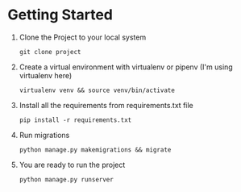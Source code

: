 # Getting Started

1. Clone the Project to your local system

    ``` git clone project ```
2. Create a virtual environment with virtualenv or pipenv (I'm using virtualenv here)

    ``` virtualenv venv && source venv/bin/activate ```


3. Install all the requirements from requirements.txt file

    ``` pip install -r requirements.txt ```

4. Run migrations

    ``` python manage.py makemigrations && migrate ```

4. You are ready to run the project

    ``` python manage.py runserver ```

